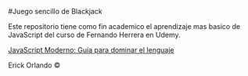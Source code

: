 ﻿#Juego sencillo de Blackjack

Este repositorio tiene como fin academico el aprendizaje mas basico de JavaScript del curso de Fernando Herrera en Udemy.

[JavaScript Moderno: Guía para dominar el lenguaje](!https://www.udemy.com/course/javascript-fernando-herrera/learn)

Erick Orlando ©